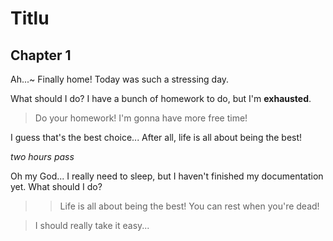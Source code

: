 # Titlu

## Chapter 1

Ah...~ Finally home! Today was such a stressing day.

What should I do? I have a bunch of homework to do, but I'm **exhausted**.

> Do your homework! I'm gonna have more free time!

I guess that's the best choice... After all, life is all about being the best!

*two hours pass*

Oh my God...  I really need to sleep, but I haven't finished my documentation yet. What should I do?

> > Life is all about being the best! You can rest when you're dead!



> I should really take it easy...
